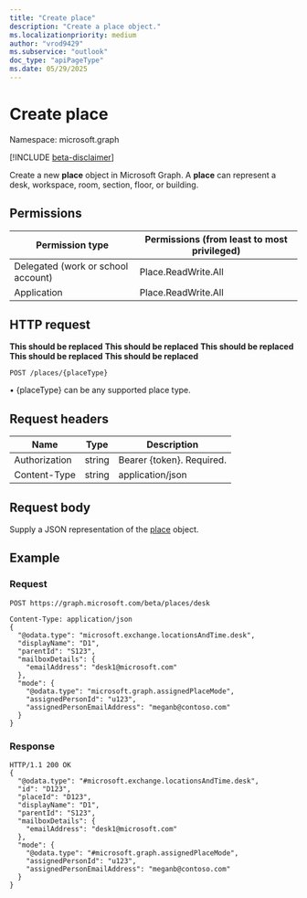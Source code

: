 ```yaml
---
title: "Create place"
description: "Create a place object."
ms.localizationpriority: medium
author: "vrod9429"
ms.subservice: "outlook"
doc_type: "apiPageType"
ms.date: 05/29/2025
---
```


# Create place

Namespace: microsoft.graph

[!INCLUDE [beta-disclaimer](../../includes/beta-disclaimer.md)]

Create a new **place** object in Microsoft Graph. A **place** can represent a desk, workspace, room, section, floor, or building.

## Permissions

|Permission type|Permissions (from least to most privileged)|
|--|--|
|Delegated (work or school account)|Place.ReadWrite.All|
|Application|Place.ReadWrite.All|

## HTTP request

**This should be replaced**
**This should be replaced**
**This should be replaced**
**This should be replaced**
**This should be replaced**

```http
POST /places/{placeType}
```
•	{placeType} can be any supported place type.

## Request headers

|Name|Type|Description|
|--|--|--|
|Authorization|string|Bearer {token}. Required.|
|Content-Type|string|application/json|

## Request body
Supply a JSON representation of the [place](../resources/place.md) object.

## Example

### Request

```http
POST https://graph.microsoft.com/beta/places/desk

Content-Type: application/json
{
  "@odata.type": "microsoft.exchange.locationsAndTime.desk",
  "displayName": "D1",
  "parentId": "S123",
  "mailboxDetails": {
    "emailAddress": "desk1@microsoft.com"
  },
  "mode": {
    "@odata.type": "microsoft.graph.assignedPlaceMode",
    "assignedPersonId": "u123",
    "assignedPersonEmailAddress": "meganb@contoso.com"
  }
}
```

### Response

```http
HTTP/1.1 200 OK
{
  "@odata.type": "#microsoft.exchange.locationsAndTime.desk",
  "id": "D123",
  "placeId": "D123",
  "displayName": "D1",
  "parentId": "S123",
  "mailboxDetails": {
    "emailAddress": "desk1@microsoft.com"
  },
  "mode": {
    "@odata.type": "#microsoft.graph.assignedPlaceMode",
    "assignedPersonId": "u123",
    "assignedPersonEmailAddress": "meganb@contoso.com"
  }
}
```